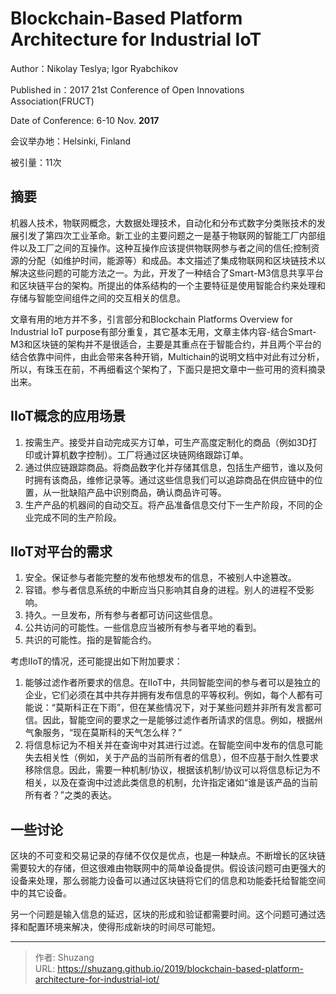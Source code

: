 # Blockchain-Based Platform Architecture for Industrial IoT


Author：Nikolay Teslya; Igor Ryabchikov

Published in：2017 21st Conference of Open Innovations Association(FRUCT)

Date of Conference: 6-10 Nov. **2017**

会议举办地：Helsinki, Finland

被引量：11次

## 摘要

机器人技术，物联网概念，大数据处理技术，自动化和分布式数字分类账技术的发展引发了第四次工业革命。新工业的主要问题之一是基于物联网的智能工厂内部组件以及工厂之间的互操作。这种互操作应该提供物联网参与者之间的信任;控制资源的分配（如维护时间，能源等）和成品。本文描述了集成物联网和区块链技术以解决这些问题的可能方法之一。为此，开发了一种结合了Smart-M3信息共享平台和区块链平台的架构。所提出的体系结构的一个主要特征是使用智能合约来处理和存储与智能空间组件之间的交互相关的信息。

<!--more-->

文章有用的地方并不多，引言部分和Blockchain Platforms Overview for Industrial IoT purpose有部分重复，其它基本无用，文章主体内容-结合Smart-M3和区块链的架构并不是很适合，主要是其重点在于智能合约，并且两个平台的结合依靠中间件，由此会带来各种开销，Multichain的说明文档中对此有过分析，所以，有珠玉在前，不再细看这个架构了，下面只是把文章中一些可用的资料摘录出来。

## IIoT概念的应用场景

1. 按需生产。接受并自动完成买方订单，可生产高度定制化的商品（例如3D打印或计算机数字控制）。工厂将通过区块链网络跟踪订单。
2. 通过供应链跟踪商品。将商品数字化并存储其信息，包括生产细节，谁以及何时拥有该商品，维修记录等。通过这些信息我们可以追踪商品在供应链中的位置，从一批缺陷产品中识别商品，确认商品许可等。
3. 生产产品的机器间的自动交互。将产品准备信息交付下一生产阶段，不同的企业完成不同的生产阶段。

## IIoT对平台的需求

1. 安全。保证参与者能完整的发布他想发布的信息，不被别人中途篡改。
2. 容错。参与者信息系统的中断应当只影响其自身的进程。别人的进程不受影响。
3. 持久。一旦发布，所有参与者都可访问这些信息。
4. 公共访问的可能性。一些信息应当被所有参与者平地的看到。
5. 共识的可能性。指的是智能合约。

考虑IIoT的情况，还可能提出如下附加要求：

1. 能够过滤作者所要求的信息。在IIoT中，共同智能空间的参与者可以是独立的企业，它们必须在其中共存并拥有发布信息的平等权利。例如，每个人都有可能说：“莫斯科正在下雨”，但在某些情况下，对于某些问题并非所有发言都可信。因此，智能空间的要求之一是能够过滤作者所请求的信息。例如，根据州气象服务，“现在莫斯科的天气怎么样？”
2. 将信息标记为不相关并在查询中对其进行过滤。在智能空间中发布的信息可能失去相关性（例如，关于产品的当前所有者的信息），但不应基于耐久性要求移除信息。因此，需要一种机制/协议，根据该机制/协议可以将信息标记为不相关，以及在查询中过滤此类信息的机制，允许指定诸如“谁是该产品的当前所有者？”之类的表达。

## 一些讨论

区块的不可变和交易记录的存储不仅仅是优点，也是一种缺点。不断增长的区块链需要较大的存储，但这很难由物联网中的简单设备提供。假设该问题可由更强大的设备来处理，那么弱能力设备可以通过区块链将它们的信息和功能委托给智能空间中的其它设备。

另一个问题是输入信息的延迟，区块的形成和验证都需要时间。这个问题可通过选择和配置环境来解决，使得形成新块的时间尽可能短。


---

> 作者: Shuzang  
> URL: https://shuzang.github.io/2019/blockchain-based-platform-architecture-for-industrial-iot/  

